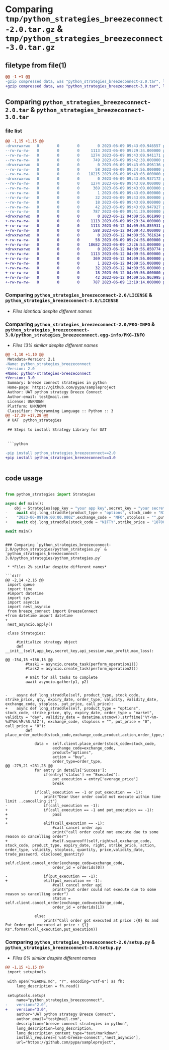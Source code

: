 # Comparing `tmp/python_strategies_breezeconnect-2.0.tar.gz` & `tmp/python_strategies_breezeconnect-3.0.tar.gz`

## filetype from file(1)

```diff
@@ -1 +1 @@
-gzip compressed data, was "python_strategies_breezeconnect-2.0.tar", last modified: Fri Jun  9 09:43:09 2023, max compression
+gzip compressed data, was "python_strategies_breezeconnect-3.0.tar", last modified: Mon Jun 12 04:09:56 2023, max compression
```

## Comparing `python_strategies_breezeconnect-2.0.tar` & `python_strategies_breezeconnect-3.0.tar`

### file list

```diff
@@ -1,15 +1,15 @@
-drwxrwxrwx   0        0        0        0 2023-06-09 09:43:09.946557 python_strategies_breezeconnect-2.0/
--rw-rw-rw-   0        0        0     1113 2023-06-09 09:29:34.000000 python_strategies_breezeconnect-2.0/LICENSE
--rw-rw-rw-   0        0        0     1274 2023-06-09 09:43:09.941171 python_strategies_breezeconnect-2.0/PKG-INFO
--rw-rw-rw-   0        0        0      749 2023-06-09 09:42:38.000000 python_strategies_breezeconnect-2.0/README.md
-drwxrwxrwx   0        0        0        0 2023-06-09 09:43:09.896136 python_strategies_breezeconnect-2.0/python_strategies/
--rw-rw-rw-   0        0        0       58 2023-06-09 09:24:56.000000 python_strategies_breezeconnect-2.0/python_strategies/__init__.py
--rw-rw-rw-   0        0        0    18215 2023-06-09 09:43:03.000000 python_strategies_breezeconnect-2.0/python_strategies/python_strategies.py
-drwxrwxrwx   0        0        0        0 2023-06-09 09:43:09.937172 python_strategies_breezeconnect-2.0/python_strategies_breezeconnect.egg-info/
--rw-rw-rw-   0        0        0     1274 2023-06-09 09:43:09.000000 python_strategies_breezeconnect-2.0/python_strategies_breezeconnect.egg-info/PKG-INFO
--rw-rw-rw-   0        0        0      369 2023-06-09 09:43:09.000000 python_strategies_breezeconnect-2.0/python_strategies_breezeconnect.egg-info/SOURCES.txt
--rw-rw-rw-   0        0        0        1 2023-06-09 09:43:09.000000 python_strategies_breezeconnect-2.0/python_strategies_breezeconnect.egg-info/dependency_links.txt
--rw-rw-rw-   0        0        0       32 2023-06-09 09:43:09.000000 python_strategies_breezeconnect-2.0/python_strategies_breezeconnect.egg-info/requires.txt
--rw-rw-rw-   0        0        0       18 2023-06-09 09:43:09.000000 python_strategies_breezeconnect-2.0/python_strategies_breezeconnect.egg-info/top_level.txt
--rw-rw-rw-   0        0        0       42 2023-06-09 09:43:09.947927 python_strategies_breezeconnect-2.0/setup.cfg
--rw-rw-rw-   0        0        0      787 2023-06-09 09:41:39.000000 python_strategies_breezeconnect-2.0/setup.py
+drwxrwxrwx   0        0        0        0 2023-06-12 04:09:56.861990 python_strategies_breezeconnect-3.0/
+-rw-rw-rw-   0        0        0     1113 2023-06-09 09:29:34.000000 python_strategies_breezeconnect-3.0/LICENSE
+-rw-rw-rw-   0        0        0     1113 2023-06-12 04:09:56.855931 python_strategies_breezeconnect-3.0/PKG-INFO
+-rw-rw-rw-   0        0        0      588 2023-06-12 04:09:43.000000 python_strategies_breezeconnect-3.0/README.md
+drwxrwxrwx   0        0        0        0 2023-06-12 04:09:56.761624 python_strategies_breezeconnect-3.0/python_strategies/
+-rw-rw-rw-   0        0        0       58 2023-06-09 09:24:56.000000 python_strategies_breezeconnect-3.0/python_strategies/__init__.py
+-rw-rw-rw-   0        0        0    18682 2023-06-09 12:26:53.000000 python_strategies_breezeconnect-3.0/python_strategies/python_strategies.py
+drwxrwxrwx   0        0        0        0 2023-06-12 04:09:56.850774 python_strategies_breezeconnect-3.0/python_strategies_breezeconnect.egg-info/
+-rw-rw-rw-   0        0        0     1113 2023-06-12 04:09:56.000000 python_strategies_breezeconnect-3.0/python_strategies_breezeconnect.egg-info/PKG-INFO
+-rw-rw-rw-   0        0        0      369 2023-06-12 04:09:56.000000 python_strategies_breezeconnect-3.0/python_strategies_breezeconnect.egg-info/SOURCES.txt
+-rw-rw-rw-   0        0        0        1 2023-06-12 04:09:56.000000 python_strategies_breezeconnect-3.0/python_strategies_breezeconnect.egg-info/dependency_links.txt
+-rw-rw-rw-   0        0        0       32 2023-06-12 04:09:56.000000 python_strategies_breezeconnect-3.0/python_strategies_breezeconnect.egg-info/requires.txt
+-rw-rw-rw-   0        0        0       18 2023-06-12 04:09:56.000000 python_strategies_breezeconnect-3.0/python_strategies_breezeconnect.egg-info/top_level.txt
+-rw-rw-rw-   0        0        0       42 2023-06-12 04:09:56.863995 python_strategies_breezeconnect-3.0/setup.cfg
+-rw-rw-rw-   0        0        0      787 2023-06-09 12:19:14.000000 python_strategies_breezeconnect-3.0/setup.py
```

### Comparing `python_strategies_breezeconnect-2.0/LICENSE` & `python_strategies_breezeconnect-3.0/LICENSE`

 * *Files identical despite different names*

### Comparing `python_strategies_breezeconnect-2.0/PKG-INFO` & `python_strategies_breezeconnect-3.0/python_strategies_breezeconnect.egg-info/PKG-INFO`

 * *Files 13% similar despite different names*

```diff
@@ -1,10 +1,10 @@
 Metadata-Version: 2.1
-Name: python_strategies_breezeconnect
-Version: 2.0
+Name: python-strategies-breezeconnect
+Version: 3.0
 Summary: breeze connect strategies in python
 Home-page: https://github.com/pypa/sampleproject
 Author: UAT python strategy Breeze Connect
 Author-email: test@mail.com
 License: UNKNOWN
 Platform: UNKNOWN
 Classifier: Programming Language :: Python :: 3
@@ -17,29 +17,28 @@
 # UAT  python_strategies
 
 ## Steps to install Strategy Library for UAT
 
 
 ```python
 
-pip install python_strategies_breezeconnect==2.0
+pip install python_strategies_breezeconnect==3.0
 
 ```
 
 
 ## code usage
 
 ```python
 
 from python_strategies import Strategies
 
 async def main():
     obj = Strategies(app_key = "your app key",secret_key = "your secret key",api_session = "your api session",max_profit = "your max profit",max_loss = "your max loss")
-    await obj.long_straddle(product_type = "options", stock_code = "NIFTY",strike_price = "18700",qty = "50",expiry_date = "2023-06-15T06:00:00.000Z",order_type = "market",validity = "day",validity_date = 
-    "2023-06-09T06:00:00.000Z",exchange_code = "NFO",stoploss = "",put_price = "0",call_price = "0")
+    await obj.long_straddle(stock_code = "NIFTY",strike_price = "18700",qty = "50",expiry_date = "2023-06-15T06:00:00.000Z",exchange_code = "NFO")
 
 await main()
 
 ```
```

### Comparing `python_strategies_breezeconnect-2.0/python_strategies/python_strategies.py` & `python_strategies_breezeconnect-3.0/python_strategies/python_strategies.py`

 * *Files 2% similar despite different names*

```diff
@@ -2,14 +2,16 @@
 import queue
 import time 
 #import datetime
 import sys
 import asyncio
 import nest_asyncio
 from breeze_connect import BreezeConnect
+from datetime import datetime
+
 nest_asyncio.apply()
 
 class Strategies:
     
     #initialize strategy object
     def __init__(self,app_key,secret_key,api_session,max_profit,max_loss):
         
@@ -154,15 +156,15 @@
         #task1 = asyncio.create_task(perform_operation1())
         #task2 = asyncio.create_task(perform_operation2())
 
         # Wait for all tasks to complete
         await asyncio.gather(p1, p2)
         
         
-    async def long_straddle(self, product_type, stock_code, strike_price, qty, expiry_date, order_type, validity, validity_date, exchange_code, stoploss, put_price, call_price):
+    async def long_straddle(self, product_type = "options", stock_code, strike_price, qty, expiry_date, order_type = "market", validity = "day", validity_date = datetime.utcnow().strftime('%Y-%m-%dT%H:%M:%S.%fZ'), exchange_code, stoploss = "", put_price = "0", call_price = "0"):
         def place_order_method(stock_code,exchange_code,product,action,order_type,stoploss,quantity,price,validity,validity_date,expiry_date,right,strike_price,res_queue):
          
             data =  self.client.place_order(stock_code=stock_code,
                     exchange_code=exchange_code,
                     product="options",
                     action = "buy",
                     order_type=order_type,
@@ -279,21 +281,25 @@
             for entry in details['Success']:
                 if(entry['status'] == "Executed"):
                     put_execution = entry['average_price']
                     break
                     
             if(call_execution == -1 or put_execution == -1):
                 print("Dear User order could not execute within time limit ..cancelling it")
-                if(call_execution == -1):
+                if(call_execution == -1 and put_execution == -1):
+                    pass
+
+                elif(call_execution == -1):
                     #call cancel order api
                     print("call order could not execute due to some reason so cancelling order")
+                    #self.squareoff(self,rightval,exchange_code, stock_code, product_type, expiry_date, right, strike_price, action, order_type, validity, stoploss, quantity, price,validity_date, trade_password, disclosed_quantity)
                     self.client.cancel_order(exchange_code=exchange_code,
                     order_id = orderids[0])
                     
-                if(put_execution == -1):
+                elif(put_execution == -1):
                     #call cancel order api
                     print("put order could not execute due to some reason so cancelling order")
                     status = self.client.cancel_order(exchange_code=exchange_code,
                     order_id = orderids[1])
                     
             else:
                 print("Call order got executed at price :{0} Rs and Put Order got executed at price : {1} Rs".format(call_execution,put_execution))
```

### Comparing `python_strategies_breezeconnect-2.0/setup.py` & `python_strategies_breezeconnect-3.0/setup.py`

 * *Files 0% similar despite different names*

```diff
@@ -1,15 +1,15 @@
 import setuptools
 
 with open("README.md", "r", encoding="utf-8") as fh:
     long_description = fh.read()
 
 setuptools.setup(
     name="python_strategies_breezeconnect",
-    version="2.0",
+    version="3.0",
     author="UAT python strategy Breeze Connect",
     author_email="test@mail.com",
     description="breeze connect strategies in python",
     long_description=long_description,
     long_description_content_type="text/markdown",
     install_requires=['uat-breeze-connect','nest_asyncio'],
     url="https://github.com/pypa/sampleproject",
```

